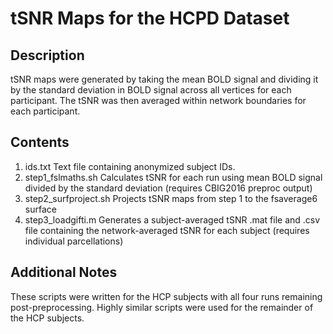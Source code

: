 # tSNR Maps for the HCPD Dataset

## Description
tSNR maps were generated by taking the mean BOLD signal and dividing it by the standard deviation in BOLD signal across all vertices for each participant. The tSNR was then averaged within network boundaries for each participant.

## Contents
1. ids.txt Text file containing anonymized subject IDs.
2. step1_fslmaths.sh Calculates tSNR for each run using mean BOLD signal divided by the standard deviation (requires CBIG2016 preproc output)
3. step2_surfproject.sh Projects tSNR maps from step 1 to the fsaverage6 surface
4. step3_loadgifti.m Generates a subject-averaged tSNR .mat file and .csv file containing the network-averaged tSNR for each subject (requires individual parcellations)

## Additional Notes

These scripts were written for the HCP subjects with all four runs remaining post-preprocessing. Highly similar scripts were used for the remainder of the HCP subjects.
